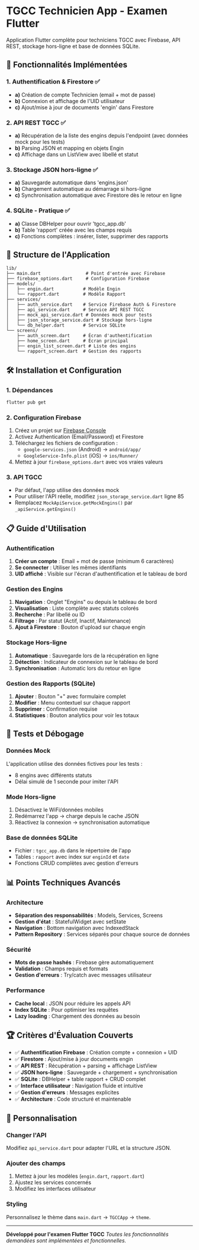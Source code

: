 # TGCC Technicien App - Examen Flutter

Application Flutter complète pour techniciens TGCC avec Firebase, API REST, stockage hors-ligne et base de données SQLite.

## 🚀 Fonctionnalités Implémentées

### 1. Authentification & Firestore ✅
- **a)** Création de compte Technicien (email + mot de passe)
- **b)** Connexion et affichage de l'UID utilisateur
- **c)** Ajout/mise à jour de documents 'engin' dans Firestore

### 2. API REST TGCC ✅
- **a)** Récupération de la liste des engins depuis l'endpoint (avec données mock pour les tests)
- **b)** Parsing JSON et mapping en objets Engin
- **c)** Affichage dans un ListView avec libellé et statut

### 3. Stockage JSON hors-ligne ✅
- **a)** Sauvegarde automatique dans 'engins.json'
- **b)** Chargement automatique au démarrage si hors-ligne
- **c)** Synchronisation automatique avec Firestore dès le retour en ligne

### 4. SQLite - Pratique ✅
- **a)** Classe DBHelper pour ouvrir 'tgcc_app.db'
- **b)** Table 'rapport' créée avec les champs requis
- **c)** Fonctions complètes : insérer, lister, supprimer des rapports

## 📱 Structure de l'Application

```
lib/
├── main.dart                 # Point d'entrée avec Firebase
├── firebase_options.dart     # Configuration Firebase
├── models/
│   ├── engin.dart           # Modèle Engin
│   └── rapport.dart         # Modèle Rapport
├── services/
│   ├── auth_service.dart    # Service Firebase Auth & Firestore
│   ├── api_service.dart     # Service API REST TGCC
│   ├── mock_api_service.dart # Données mock pour tests
│   ├── json_storage_service.dart # Stockage hors-ligne
│   └── db_helper.dart       # Service SQLite
└── screens/
    ├── auth_screen.dart     # Écran d'authentification
    ├── home_screen.dart     # Écran principal
    ├── engin_list_screen.dart # Liste des engins
    └── rapport_screen.dart  # Gestion des rapports
```

## 🛠 Installation et Configuration

### 1. Dépendances
```bash
flutter pub get
```

### 2. Configuration Firebase
1. Créez un projet sur [Firebase Console](https://console.firebase.google.com/)
2. Activez Authentication (Email/Password) et Firestore
3. Téléchargez les fichiers de configuration :
   - `google-services.json` (Android) → `android/app/`
   - `GoogleService-Info.plist` (iOS) → `ios/Runner/`
4. Mettez à jour `firebase_options.dart` avec vos vraies valeurs

### 3. API TGCC
- Par défaut, l'app utilise des données mock
- Pour utiliser l'API réelle, modifiez `json_storage_service.dart` ligne 85
- Remplacez `MockApiService.getMockEngins()` par `_apiService.getEngins()`

## 📋 Guide d'Utilisation

### Authentification
1. **Créer un compte** : Email + mot de passe (minimum 6 caractères)
2. **Se connecter** : Utiliser les mêmes identifiants
3. **UID affiché** : Visible sur l'écran d'authentification et le tableau de bord

### Gestion des Engins
1. **Navigation** : Onglet "Engins" ou depuis le tableau de bord
2. **Visualisation** : Liste complète avec statuts colorés
3. **Recherche** : Par libellé ou ID
4. **Filtrage** : Par statut (Actif, Inactif, Maintenance)
5. **Ajout à Firestore** : Bouton d'upload sur chaque engin

### Stockage Hors-ligne
1. **Automatique** : Sauvegarde lors de la récupération en ligne
2. **Détection** : Indicateur de connexion sur le tableau de bord
3. **Synchronisation** : Automatic lors du retour en ligne

### Gestion des Rapports (SQLite)
1. **Ajouter** : Bouton "+" avec formulaire complet
2. **Modifier** : Menu contextuel sur chaque rapport
3. **Supprimer** : Confirmation requise
4. **Statistiques** : Bouton analytics pour voir les totaux

## 🧪 Tests et Débogage

### Données Mock
L'application utilise des données fictives pour les tests :
- 8 engins avec différents statuts
- Délai simulé de 1 seconde pour imiter l'API

### Mode Hors-ligne
1. Désactivez le WiFi/données mobiles
2. Redémarrez l'app → charge depuis le cache JSON
3. Réactivez la connexion → synchronisation automatique

### Base de données SQLite
- Fichier : `tgcc_app.db` dans le répertoire de l'app
- Tables : `rapport` avec index sur `enginId` et `date`
- Fonctions CRUD complètes avec gestion d'erreurs

## 📊 Points Techniques Avancés

### Architecture
- **Séparation des responsabilités** : Models, Services, Screens
- **Gestion d'état** : StatefulWidget avec setState
- **Navigation** : Bottom navigation avec IndexedStack
- **Pattern Repository** : Services séparés pour chaque source de données

### Sécurité
- **Mots de passe hashés** : Firebase gère automatiquement
- **Validation** : Champs requis et formats
- **Gestion d'erreurs** : Try/catch avec messages utilisateur

### Performance
- **Cache local** : JSON pour réduire les appels API
- **Index SQLite** : Pour optimiser les requêtes
- **Lazy loading** : Chargement des données au besoin

## 🏆 Critères d'Évaluation Couverts

- ✅ **Authentification Firebase** : Création compte + connexion + UID
- ✅ **Firestore** : Ajout/mise à jour documents engin
- ✅ **API REST** : Récupération + parsing + affichage ListView
- ✅ **JSON hors-ligne** : Sauvegarde + chargement + synchronisation
- ✅ **SQLite** : DBHelper + table rapport + CRUD complet
- ✅ **Interface utilisateur** : Navigation fluide et intuitive
- ✅ **Gestion d'erreurs** : Messages explicites
- ✅ **Architecture** : Code structuré et maintenable

## 🔧 Personnalisation

### Changer l'API
Modifiez `api_service.dart` pour adapter l'URL et la structure JSON.

### Ajouter des champs
1. Mettez à jour les modèles (`engin.dart`, `rapport.dart`)
2. Ajustez les services concernés
3. Modifiez les interfaces utilisateur

### Styling
Personnalisez le thème dans `main.dart` → `TGCCApp` → `theme`.

---

**Développé pour l'examen Flutter TGCC**
*Toutes les fonctionnalités demandées sont implémentées et fonctionnelles.*
